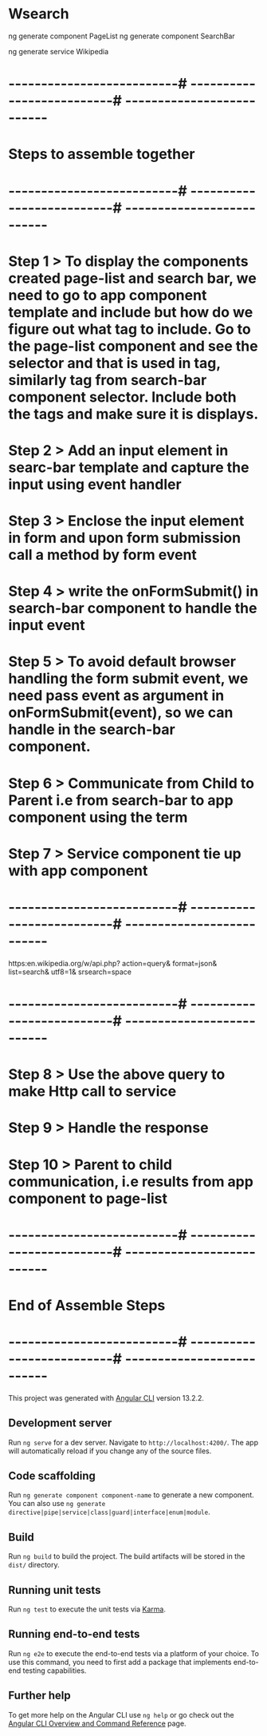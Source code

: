 # Wsearch

ng generate component PageList
ng generate component SearchBar

ng generate service Wikipedia

# --------------------------# --------------------------# --------------------------
# Steps to assemble together
# --------------------------# --------------------------# --------------------------

# Step 1 > To display the components created page-list and search bar, we need to go to app component template and include but how do we figure out what tag to include. Go to the page-list component and see the selector and that is used in tag<app-page-list>, similarly <app-search-bar> tag from search-bar component selector. Include both the tags and make sure it is displays.

# Step 2 > Add an input element in searc-bar template and capture the input using event handler

# Step 3 > Enclose the input element in form and upon form submission call a method by form event

# Step 4 > write the onFormSubmit() in search-bar component to handle the input event

# Step 5 > To avoid default browser handling the form submit event, we need pass event as argument in onFormSubmit(event), so we can handle in the search-bar component.

# Step 6 > Communicate from Child to Parent i.e from search-bar to app component using the term

# Step 7 > Service component tie up with app component
# --------------------------# --------------------------# --------------------------
https:en.wikipedia.org/w/api.php?
action=query&
format=json&
list=search&
utf8=1&
srsearch=space
# --------------------------# --------------------------# --------------------------

# Step 8 > Use the above query to make Http call to service
# Step 9 > Handle the response 
# Step 10 > Parent to child communication, i.e results from app component to page-list

# --------------------------# --------------------------# --------------------------
# End of Assemble Steps
# --------------------------# --------------------------# --------------------------
This project was generated with [Angular CLI](https://github.com/angular/angular-cli) version 13.2.2.

## Development server

Run `ng serve` for a dev server. Navigate to `http://localhost:4200/`. The app will automatically reload if you change any of the source files.

## Code scaffolding

Run `ng generate component component-name` to generate a new component. You can also use `ng generate directive|pipe|service|class|guard|interface|enum|module`.

## Build

Run `ng build` to build the project. The build artifacts will be stored in the `dist/` directory.

## Running unit tests

Run `ng test` to execute the unit tests via [Karma](https://karma-runner.github.io).

## Running end-to-end tests

Run `ng e2e` to execute the end-to-end tests via a platform of your choice. To use this command, you need to first add a package that implements end-to-end testing capabilities.

## Further help

To get more help on the Angular CLI use `ng help` or go check out the [Angular CLI Overview and Command Reference](https://angular.io/cli) page.
